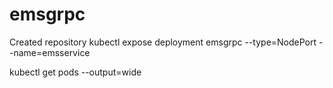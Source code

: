 # emsgrpc
Created repository
kubectl expose deployment emsgrpc --type=NodePort --name=emsservice

kubectl get pods --output=wide

